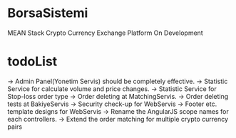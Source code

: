 # BorsaSistemi
MEAN Stack Crypto Currency Exchange Platform On Development


# todoList
-> Admin Panel(Yonetim Servis) should be completely effective.
-> Statistic Service for calculate volume and price changes.
-> Statistic Service for Stop-loss order type
-> Order deleting at MatchingServis.
-> Order deleting tests at BakiyeServis
-> Security check-up for WebServis
-> Footer etc. template designs for WebServis
-> Rename the AngularJS scope names for each controllers.
-> Extend the order matching for multiple crypto currency pairs

